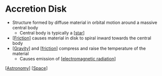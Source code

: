 # Accretion Disk

- Structure formed by diffuse material in orbital motion around a massive central body
  - Central body is typically a [[star]]
- [[Friction]] causes material in disk to spiral inward towards the central body
- [[Gravity]] and [[friction]] compress and raise the temperature of the material
  - Causes emission of [[electromagnetic radiation]]

[[Astronomy]] [[Space]]

[//begin]: # "Autogenerated link references for markdown compatibility"
[star]: star "Star"
[Friction]: friction "Friction"
[Gravity]: gravity "Gravity"
[friction]: friction "Friction"
[electromagnetic radiation]: electromagnetic-radiation "Electromagnetic Radiation"
[Astronomy]: astronomy "Astronomy"
[Space]: space "Space"
[//end]: # "Autogenerated link references"